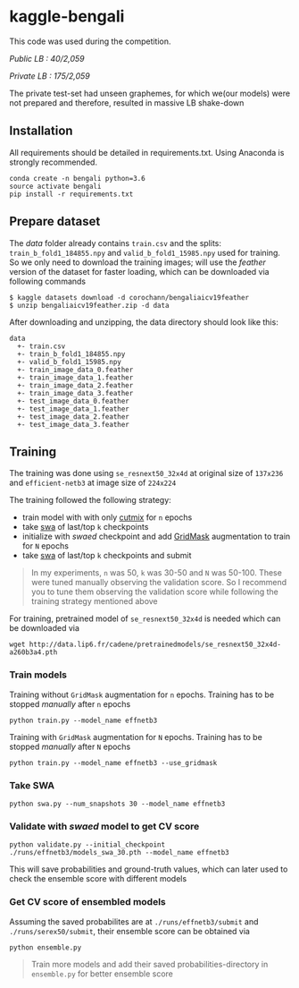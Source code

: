 # kaggle-bengali
This code was used during the competition.

*Public LB  : 40/2,059*

*Private LB : 175/2,059*

The private test-set had unseen graphemes, for which we(our models) were not prepared and therefore, resulted in massive LB shake-down

## Installation
All requirements should be detailed in requirements.txt. Using Anaconda is strongly recommended.
```
conda create -n bengali python=3.6
source activate bengali
pip install -r requirements.txt
```

## Prepare dataset
The *data* folder already contains `train.csv` and the splits: `train_b_fold1_184855.npy` and `valid_b_fold1_15985.npy` used for training. So we only need to download the training images; will use the *feather* version of the dataset for faster loading, which can be downloaded via following commands

```
$ kaggle datasets download -d corochann/bengaliaicv19feather
$ unzip bengaliaicv19feather.zip -d data
```
After downloading and unzipping, the data directory should look like this:
```
data
  +- train.csv
  +- train_b_fold1_184855.npy
  +- valid_b_fold1_15985.npy
  +- train_image_data_0.feather
  +- train_image_data_1.feather
  +- train_image_data_2.feather
  +- train_image_data_3.feather
  +- test_image_data_0.feather
  +- test_image_data_1.feather
  +- test_image_data_2.feather
  +- test_image_data_3.feather
```

## Training
The training was done using `se_resnext50_32x4d` at original size of `137x236` and `efficient-netb3` at image size of `224x224`

The training followed the following strategy:


* train model with with only [cutmix](https://arxiv.org/abs/1905.04899) for `n` epochs
* take [swa](https://arxiv.org/abs/1803.05407) of last/top `k` checkpoints
* initialize with *swaed* checkpoint and add [GridMask](https://arxiv.org/abs/2001.04086) augmentation to train for `N` epochs
* take [swa](https://arxiv.org/abs/1803.05407) of last/top `k` checkpoints and submit

> In my experiments, `n` was 50, `k` was 30-50 and `N` was 50-100. These were tuned manually observing the validation score. So I recommend you to tune them observing the validation score while following the training strategy mentioned above

For training, pretrained model of `se_resnext50_32x4d` is needed which can be downloaded via
```
wget http://data.lip6.fr/cadene/pretrainedmodels/se_resnext50_32x4d-a260b3a4.pth
```

### Train models
Training without `GridMask` augmentation for `n` epochs. Training has to be stopped *manually* after `n` epochs
```
python train.py --model_name effnetb3
```
Training with `GridMask` augmentation for `N` epochs. Training has to be stopped *manually* after `N` epochs
```
python train.py --model_name effnetb3 --use_gridmask
```

### Take SWA
```
python swa.py --num_snapshots 30 --model_name effnetb3
```
### Validate with *swaed* model to get CV score 
```
python validate.py --initial_checkpoint ./runs/effnetb3/models_swa_30.pth --model_name effnetb3
```
This will save probabilities and ground-truth values, which can later used to check the ensemble score with different models

### Get CV score of ensembled models
Assuming the saved probabilites are at `./runs/effnetb3/submit` and `./runs/serex50/submit`, their ensemble score can be obtained via
```
python ensemble.py
```
>Train more models and add their saved probabilities-directory in `ensemble.py` for better ensemble score


